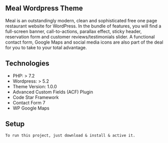 ## Meal Wordpress Theme
Meal is an outstandingly modern, clean and sophisticated free one page restaurant website for WordPress. In the bundle of features, you will find a full-screen banner, call-to-actions, parallax effect, sticky header, reservation form and customer reviews/testimonials slider. A functional contact form, Google Maps and social media icons are also part of the deal for you to take to your total advantage.

## Technologies
* PHP: > 7.2
* Wordpress: > 5.2
* Theme Version: 1.0.0
* Advanced Custom Fields (ACF) Plugin
* Code Star Framework
* Contact Form 7
* WP Google Maps

## Setup
```
To run this project, just download & install & active it.
```
